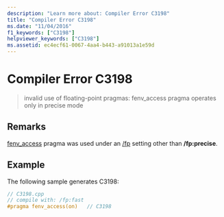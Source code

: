 ```yaml
---
description: "Learn more about: Compiler Error C3198"
title: "Compiler Error C3198"
ms.date: "11/04/2016"
f1_keywords: ["C3198"]
helpviewer_keywords: ["C3198"]
ms.assetid: ec4ecf61-0067-4aa4-b443-a91013a1e59d
---
```

# Compiler Error C3198

> invalid use of floating-point pragmas: fenv_access pragma operates only in precise mode

## Remarks

[fenv_access](../../preprocessor/fenv-access.md) pragma was used under an [/fp](../../build/reference/fp-specify-floating-point-behavior.md) setting other than **/fp:precise**.

## Example

The following sample generates C3198:

```cpp
// C3198.cpp
// compile with: /fp:fast
#pragma fenv_access(on)   // C3198
```
